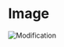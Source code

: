 # Image

![Modification](https://user-images.githubusercontent.com/79950504/110743435-5dba2280-827b-11eb-9e17-7940585daeba.PNG)

